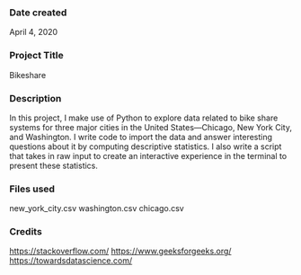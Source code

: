 ### Date created
April 4, 2020

### Project Title
Bikeshare

### Description
In this project, I make use of Python to explore data related to bike share systems for three major cities in the United States—Chicago, New York City, and Washington. I write code to import the data and answer interesting questions about it by computing descriptive statistics. I also write a script that takes in raw input to create an interactive experience in the terminal to present these statistics.

### Files used
new_york_city.csv
washington.csv
chicago.csv

### Credits
https://stackoverflow.com/
https://www.geeksforgeeks.org/
https://towardsdatascience.com/
